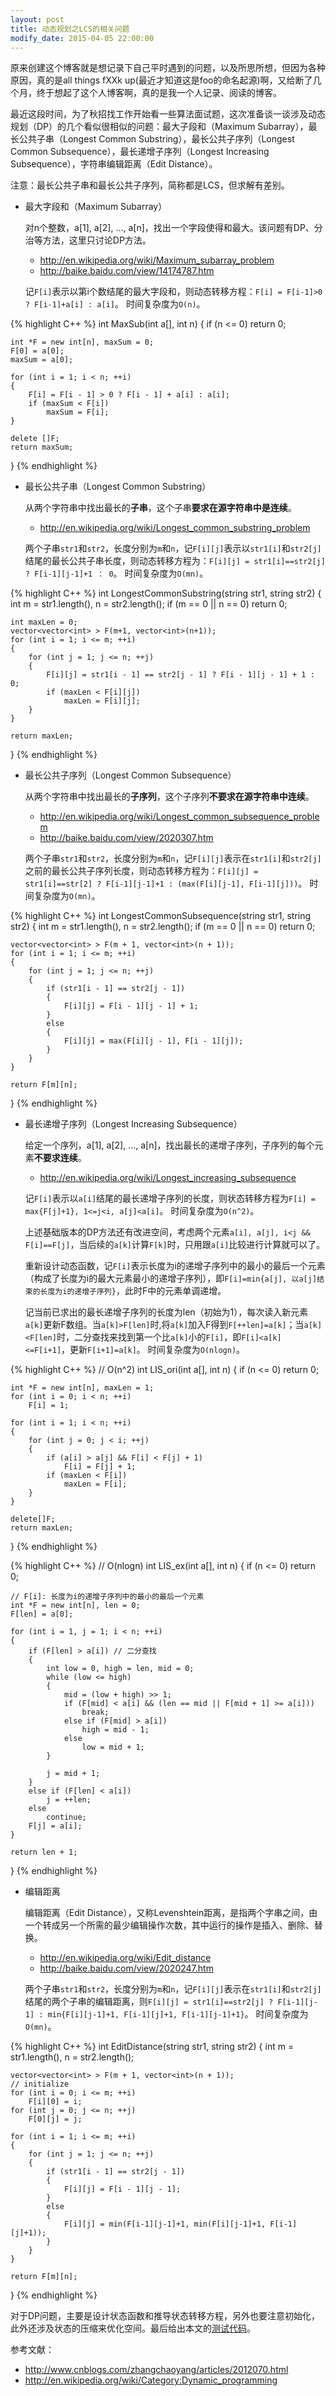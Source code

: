```yaml
---
layout: post
title: 动态规划之LCS的相关问题
modify_date: 2015-04-05 22:00:00
---
```


原来创建这个博客就是想记录下自己平时遇到的问题，以及所思所想，但因为各种原因，真的是all things fXXk up(最近才知道这是foo的命名起源)啊，又给断了几个月，终于想起了这个人博客啊，真的是我一个人记录、阅读的博客。

最近这段时间，为了秋招找工作开始看一些算法面试题，这次准备谈一谈涉及动态规划（DP）的几个看似很相似的问题：最大子段和（Maximum Subarray），最长公共子串（Longest Common Substring），最长公共子序列（Longest Common Subsequence），最长递增子序列（Longest Increasing Subsequence），字符串编辑距离（Edit Distance）。

注意：最长公共子串和最长公共子序列，简称都是LCS，但求解有差别。

* 最大字段和（Maximum Subarray）

  对n个整数，a[1], a[2], ..., a[n]，找出一个字段使得和最大。该问题有DP、分治等方法，这里只讨论DP方法。

  * http://en.wikipedia.org/wiki/Maximum_subarray_problem
  * http://baike.baidu.com/view/14174787.htm

  记`F[i]`表示以第i个数结尾的最大字段和，则动态转移方程：`F[i] = F[i-1]>0 ? F[i-1]+a[i] : a[i]`。
  时间复杂度为`O(n)`。

{% highlight C++ %}
int MaxSub(int a[], int n)
{ 
  	if (n <= 0)
		return 0;

	int *F = new int[n], maxSum = 0;
	F[0] = a[0];
	maxSum = a[0];

	for (int i = 1; i < n; ++i)
	{
		F[i] = F[i - 1] > 0 ? F[i - 1] + a[i] : a[i];
		if (maxSum < F[i])
			maxSum = F[i];
	}

	delete []F;
	return maxSum;
}
{% endhighlight %}

* 最长公共子串（Longest Common Substring）

  从两个字符串中找出最长的**子串**，这个子串**要求在源字符串中是连续**。

  * http://en.wikipedia.org/wiki/Longest_common_substring_problem

  两个子串`str1`和`str2`，长度分别为`m`和`n`，记`F[i][j]`表示以`str1[i]`和`str2[j]`结尾的最长公共子串长度，则动态转移方程为：`F[i][j] = str1[i]==str2[j] ? F[i-1][j-1]+1 ： 0`。
  时间复杂度为`O(mn)`。

{% highlight C++ %}
int LongestCommonSubstring(string str1, string str2)
{
	int m = str1.length(), n = str2.length();
	if (m == 0 || n == 0)
		return 0;

	int maxLen = 0;
	vector<vector<int> > F(m+1, vector<int>(n+1));
	for (int i = 1; i <= m; ++i)
	{
		for (int j = 1; j <= n; ++j)
		{
			F[i][j] = str1[i - 1] == str2[j - 1] ? F[i - 1][j - 1] + 1 : 0;
			if (maxLen < F[i][j])
				maxLen = F[i][j];
		}
	}

	return maxLen;
}
{% endhighlight %}

* 最长公共子序列（Longest Common Subsequence）
	
  从两个字符串中找出最长的**子序列**，这个子序列**不要求在源字符串中连续**。

  * http://en.wikipedia.org/wiki/Longest_common_subsequence_problem
  * http://baike.baidu.com/view/2020307.htm

  两个子串`str1`和`str2`，长度分别为`m`和`n`，记`F[i][j]`表示在`str1[i]`和`str2[j]`之前的最长公共子序列长度，则动态转移方程为：`F[i][j] = str1[i]==str[2] ? F[i-1][j-1]+1 : (max(F[i][j-1], F[i-1][j]))`。
  时间复杂度为`O(mn)`。

{% highlight C++ %}
int LongestCommonSubsequence(string str1, string str2)
{
	int m = str1.length(), n = str2.length();
	if (m == 0 || n == 0)
		return 0;

	vector<vector<int> > F(m + 1, vector<int>(n + 1));
	for (int i = 1; i <= m; ++i)
	{
		for (int j = 1; j <= n; ++j)
		{
			if (str1[i - 1] == str2[j - 1])
			{
				F[i][j] = F[i - 1][j - 1] + 1;
			}
			else
			{
				F[i][j] = max(F[i][j - 1], F[i - 1][j]);
			}
		}
	}

	return F[m][n];
}
{% endhighlight %}

* 最长递增子序列（Longest Increasing Subsequence）

  给定一个序列，a[1], a[2], ..., a[n]，找出最长的递增子序列，子序列的每个元素**不要求连续**。
	
  * http://en.wikipedia.org/wiki/Longest_increasing_subsequence
	
  记`F[i]`表示以`a[i]`结尾的最长递增子序列的长度，则状态转移方程为`F[i] = max{F[j]+1}, 1<=j<i, a[j]<a[i]`。
  时间复杂度为`O(n^2)`。
	
  上述基础版本的DP方法还有改进空间，考虑两个元素`a[i], a[j], i<j && F[i]==F[j]`，当后续的`a[k]`计算`F[k]`时，只用跟`a[i]`比较进行计算就可以了。

  重新设计动态函数，记`F[i]`表示长度为i的递增子序列中的最小的最后一个元素（构成了长度为i的最大元素最小的递增子序列），即`F[i]=min{a[j], 以a[j]结束的长度为i的递增子序列}`，此时F中的元素单调递增。

  记当前已求出的最长递增子序列的长度为len（初始为1），每次读入新元素`a[k]`更新F数组。当`a[k]>F[len]`时,将`a[k]`加入F得到`F[++len]=a[k]`；当`a[k]<F[len]`时，二分查找来找到第一个比`a[k]`小的`F[i]`，即`F[i]<a[k]<=F[i+1]`，更新`F[i+1]=a[k]`。
  时间复杂度为`O(nlogn)`。

{% highlight C++ %}
// O(n^2)
int LIS_ori(int a[], int n)
{
	if (n <= 0)
		return 0;

	int *F = new int[n], maxLen = 1;
	for (int i = 0; i < n; ++i)
		F[i] = 1;

	for (int i = 1; i < n; ++i)
	{
		for (int j = 0; j < i; ++j)
		{
			if (a[i] > a[j] && F[i] < F[j] + 1)
				F[i] = F[j] + 1;
			if (maxLen < F[i])
				maxLen = F[i];
		}
	}

	delete[]F;
	return maxLen;
}
{% endhighlight %}

{% highlight C++ %}
// O(nlogn)
int LIS_ex(int a[], int n)
{
	if (n <= 0)
		return 0;

	// F[i]: 长度为i的递增子序列中的最小的最后一个元素
	int *F = new int[n], len = 0;
	F[len] = a[0];

	for (int i = 1, j = 1; i < n; ++i)
	{
		if (F[len] > a[i]) // 二分查找
		{
			int low = 0, high = len, mid = 0;
			while (low <= high)
			{
				mid = (low + high) >> 1;
				if (F[mid] < a[i] && (len == mid || F[mid + 1] >= a[i]))
					break;
				else if (F[mid] > a[i])
					high = mid - 1;
				else
					low = mid + 1;
			}
			
			j = mid + 1;
		}
		else if (F[len] < a[i])
			j = ++len;
		else
			continue;
		F[j] = a[i];
	}

	return len + 1;
}
{% endhighlight %}

* 编辑距离
	
  编辑距离（Edit Distance），又称Levenshtein距离，是指两个字串之间，由一个转成另一个所需的最少编辑操作次数，其中运行的操作是插入、删除、替换。

  * http://en.wikipedia.org/wiki/Edit_distance
  * http://baike.baidu.com/view/2020247.htm
	
  两个子串`str1`和`str2`，长度分别为`m`和`n`，记`F[i][j]`表示在`str1[i]`和`str2[j]`结尾的两个子串的编辑距离，则`F[i][j] = str1[i]==str2[j] ? F[i-1][j-1] : min{F[i][j-1]+1, F[i-1][j]+1, F[i-1][j-1]+1}`。
  时间复杂度为`O(mn)`。

{% highlight C++ %}
int EditDistance(string str1, string str2)
{
	int m = str1.length(), n = str2.length();

	vector<vector<int> > F(m + 1, vector<int>(n + 1));
	// initialize
	for (int i = 0; i <= m; ++i)
		F[i][0] = i;
	for (int j = 0; j <= n; ++j)
		F[0][j] = j;

	for (int i = 1; i <= m; ++i)
	{
		for (int j = 1; j <= n; ++j)
		{
			if (str1[i - 1] == str2[j - 1])
			{
				F[i][j] = F[i - 1][j - 1];
			}
			else
			{
				F[i][j] = min(F[i-1][j-1]+1, min(F[i][j-1]+1, F[i-1][j]+1));
			}
		}
	}

	return F[m][n];
}
{% endhighlight %}

对于DP问题，主要是设计状态函数和推导状态转移方程，另外也要注意初始化，此外还涉及状态的压缩来优化空间。最后给出本文的[测试代码]({{site.url}}/assets/code/DP_LCS.cpp)。

参考文献：

  * http://www.cnblogs.com/zhangchaoyang/articles/2012070.html
  * http://en.wikipedia.org/wiki/Category:Dynamic_programming

